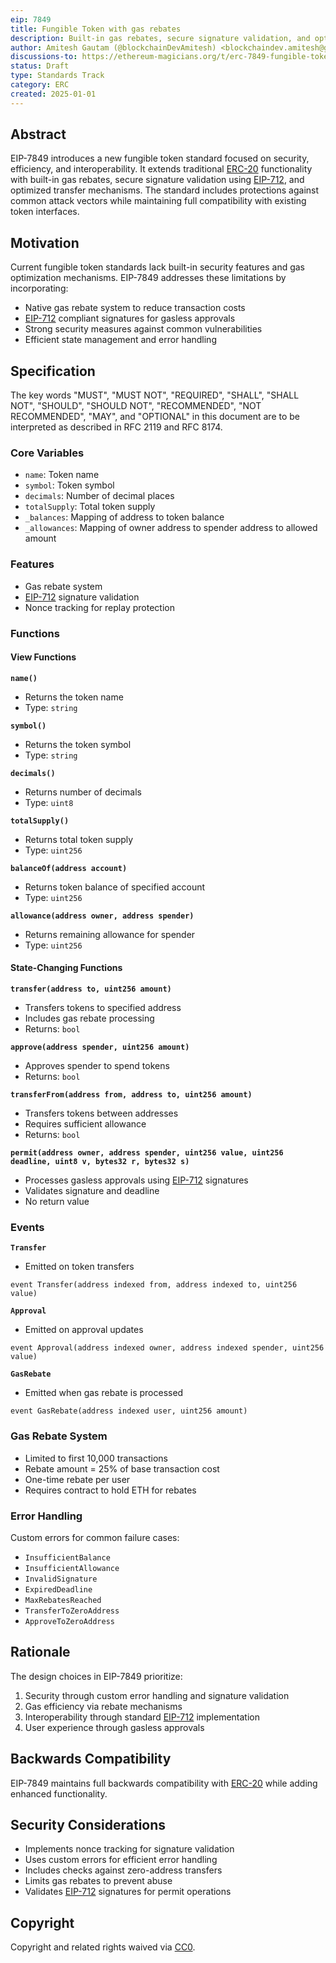 ```yaml
---
eip: 7849
title: Fungible Token with gas rebates
description: Built-in gas rebates, secure signature validation, and optimized transfer mechanisms.
author: Amitesh Gautam (@blockchainDevAmitesh) <blockchaindev.amitesh@gmail.com>
discussions-to: https://ethereum-magicians.org/t/erc-7849-fungible-token-with-gas-rebates/22356
status: Draft
type: Standards Track
category: ERC
created: 2025-01-01
---
```


## Abstract

EIP-7849 introduces a new fungible token standard focused on security, efficiency, and interoperability. It extends traditional [ERC-20](./eip-20.md) functionality with built-in gas rebates, secure signature validation using [EIP-712](https://github.com/ethereum/EIPs/blob/master/EIPS/eip-712.md), and optimized transfer mechanisms. The standard includes protections against common attack vectors while maintaining full compatibility with existing token interfaces.

## Motivation

Current fungible token standards lack built-in security features and gas optimization mechanisms. EIP-7849 addresses these limitations by incorporating:
- Native gas rebate system to reduce transaction costs
- [EIP-712](https://github.com/ethereum/EIPs/blob/master/EIPS/eip-712.md) compliant signatures for gasless approvals
- Strong security measures against common vulnerabilities
- Efficient state management and error handling

## Specification

The key words "MUST", "MUST NOT", "REQUIRED", "SHALL", "SHALL NOT", "SHOULD", "SHOULD NOT", "RECOMMENDED", "NOT RECOMMENDED", "MAY", and "OPTIONAL" in this document are to be interpreted as described in RFC 2119 and RFC 8174.

### Core Variables
- `name`: Token name
- `symbol`: Token symbol
- `decimals`: Number of decimal places
- `totalSupply`: Total token supply
- `_balances`: Mapping of address to token balance
- `_allowances`: Mapping of owner address to spender address to allowed amount

### Features
- Gas rebate system
- [EIP-712](https://github.com/ethereum/EIPs/blob/master/EIPS/eip-712.md) signature validation
- Nonce tracking for replay protection

### Functions

#### View Functions

**`name()`**
- Returns the token name
- Type: `string`

**`symbol()`**
- Returns the token symbol
- Type: `string`

**`decimals()`**
- Returns number of decimals
- Type: `uint8`

**`totalSupply()`**
- Returns total token supply
- Type: `uint256`

**`balanceOf(address account)`**
- Returns token balance of specified account
- Type: `uint256`

**`allowance(address owner, address spender)`**
- Returns remaining allowance for spender
- Type: `uint256`

#### State-Changing Functions

**`transfer(address to, uint256 amount)`**
- Transfers tokens to specified address
- Includes gas rebate processing
- Returns: `bool`

**`approve(address spender, uint256 amount)`**
- Approves spender to spend tokens
- Returns: `bool`

**`transferFrom(address from, address to, uint256 amount)`**
- Transfers tokens between addresses
- Requires sufficient allowance
- Returns: `bool`

**`permit(address owner, address spender, uint256 value, uint256 deadline, uint8 v, bytes32 r, bytes32 s)`**
- Processes gasless approvals using [EIP-712](https://github.com/ethereum/EIPs/blob/master/EIPS/eip-712.md) signatures
- Validates signature and deadline
- No return value

### Events

**`Transfer`**
- Emitted on token transfers
```solidity
event Transfer(address indexed from, address indexed to, uint256 value)
```

**`Approval`**
- Emitted on approval updates
```solidity
event Approval(address indexed owner, address indexed spender, uint256 value)
```

**`GasRebate`**
- Emitted when gas rebate is processed
```solidity
event GasRebate(address indexed user, uint256 amount)
```

### Gas Rebate System
- Limited to first 10,000 transactions
- Rebate amount = 25% of base transaction cost
- One-time rebate per user
- Requires contract to hold ETH for rebates

### Error Handling
Custom errors for common failure cases:
- `InsufficientBalance`
- `InsufficientAllowance`
- `InvalidSignature`
- `ExpiredDeadline`
- `MaxRebatesReached`
- `TransferToZeroAddress`
- `ApproveToZeroAddress`

## Rationale

The design choices in EIP-7849 prioritize:
1. Security through custom error handling and signature validation
2. Gas efficiency via rebate mechanisms
3. Interoperability through standard [EIP-712](https://github.com/ethereum/EIPs/blob/master/EIPS/eip-712.md) implementation
4. User experience through gasless approvals

## Backwards Compatibility

EIP-7849 maintains full backwards compatibility with [ERC-20](./eip-20.md) while adding enhanced functionality.

## Security Considerations

- Implements nonce tracking for signature validation
- Uses custom errors for efficient error handling
- Includes checks against zero-address transfers
- Limits gas rebates to prevent abuse
- Validates [EIP-712](https://github.com/ethereum/EIPs/blob/master/EIPS/eip-712.md) signatures for permit operations

## Copyright

Copyright and related rights waived via [CC0](../LICENSE.md).
